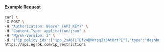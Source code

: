 <!-- Code generated for API Clients. DO NOT EDIT. -->

#### Example Request

```bash
curl \
-X POST \
-H "Authorization: Bearer {API_KEY}" \
-H "Content-Type: application/json" \
-H "Ngrok-Version: 2" \
-d '{"ip_policy_ids":["ipp_2sA6TLTEfv4BMWrpq2Y3At0rtPE"],"type":"dashboard"}' \
https://api.ngrok.com/ip_restrictions
```
